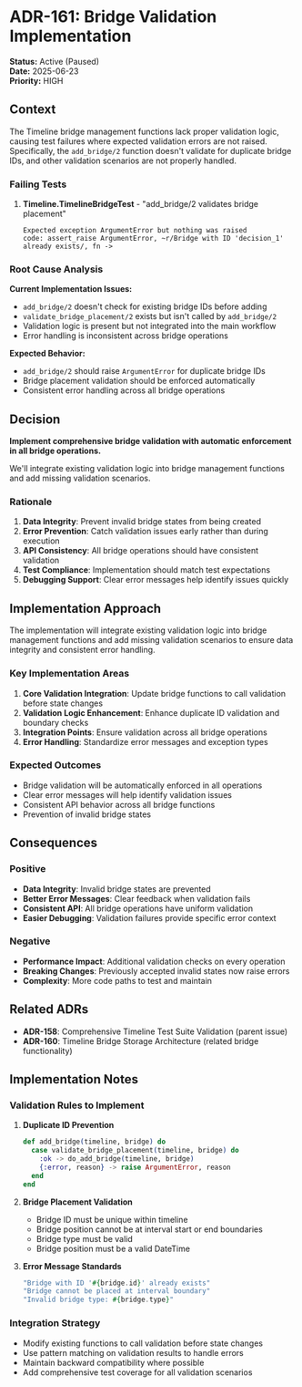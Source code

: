 # ADR-161: Bridge Validation Implementation

<!-- @adr_serial R25W010BFF3 -->

**Status:** Active (Paused)  
**Date:** 2025-06-23  
**Priority:** HIGH

## Context

The Timeline bridge management functions lack proper validation logic, causing test failures where expected validation errors are not raised. Specifically, the `add_bridge/2` function doesn't validate for duplicate bridge IDs, and other validation scenarios are not properly handled.

### Failing Tests

1. **Timeline.TimelineBridgeTest** - "add_bridge/2 validates bridge placement"

   ```
   Expected exception ArgumentError but nothing was raised
   code: assert_raise ArgumentError, ~r/Bridge with ID 'decision_1' already exists/, fn ->
   ```

### Root Cause Analysis

**Current Implementation Issues:**

- `add_bridge/2` doesn't check for existing bridge IDs before adding
- `validate_bridge_placement/2` exists but isn't called by `add_bridge/2`
- Validation logic is present but not integrated into the main workflow
- Error handling is inconsistent across bridge operations

**Expected Behavior:**

- `add_bridge/2` should raise `ArgumentError` for duplicate bridge IDs
- Bridge placement validation should be enforced automatically
- Consistent error handling across all bridge operations

## Decision

**Implement comprehensive bridge validation with automatic enforcement in all bridge operations.**

We'll integrate existing validation logic into bridge management functions and add missing validation scenarios.

### Rationale

1. **Data Integrity**: Prevent invalid bridge states from being created
2. **Error Prevention**: Catch validation issues early rather than during execution
3. **API Consistency**: All bridge operations should have consistent validation
4. **Test Compliance**: Implementation should match test expectations
5. **Debugging Support**: Clear error messages help identify issues quickly

## Implementation Approach

The implementation will integrate existing validation logic into bridge management functions and add missing validation scenarios to ensure data integrity and consistent error handling.

### Key Implementation Areas

1. **Core Validation Integration**: Update bridge functions to call validation before state changes
2. **Validation Logic Enhancement**: Enhance duplicate ID validation and boundary checks
3. **Integration Points**: Ensure validation across all bridge operations
4. **Error Handling**: Standardize error messages and exception types

### Expected Outcomes

- Bridge validation will be automatically enforced in all operations
- Clear error messages will help identify validation issues
- Consistent API behavior across all bridge functions
- Prevention of invalid bridge states

## Consequences

### Positive

- **Data Integrity**: Invalid bridge states are prevented
- **Better Error Messages**: Clear feedback when validation fails
- **Consistent API**: All bridge operations have uniform validation
- **Easier Debugging**: Validation failures provide specific error context

### Negative

- **Performance Impact**: Additional validation checks on every operation
- **Breaking Changes**: Previously accepted invalid states now raise errors
- **Complexity**: More code paths to test and maintain

## Related ADRs

- **ADR-158**: Comprehensive Timeline Test Suite Validation (parent issue)
- **ADR-160**: Timeline Bridge Storage Architecture (related bridge functionality)

## Implementation Notes

### Validation Rules to Implement

1. **Duplicate ID Prevention**

   ```elixir
   def add_bridge(timeline, bridge) do
     case validate_bridge_placement(timeline, bridge) do
       :ok -> do_add_bridge(timeline, bridge)
       {:error, reason} -> raise ArgumentError, reason
     end
   end
   ```

2. **Bridge Placement Validation**
   - Bridge ID must be unique within timeline
   - Bridge position cannot be at interval start or end boundaries
   - Bridge type must be valid
   - Bridge position must be a valid DateTime

3. **Error Message Standards**

   ```elixir
   "Bridge with ID '#{bridge.id}' already exists"
   "Bridge cannot be placed at interval boundary"
   "Invalid bridge type: #{bridge.type}"
   ```

### Integration Strategy

- Modify existing functions to call validation before state changes
- Use pattern matching on validation results to handle errors
- Maintain backward compatibility where possible
- Add comprehensive test coverage for all validation scenarios
